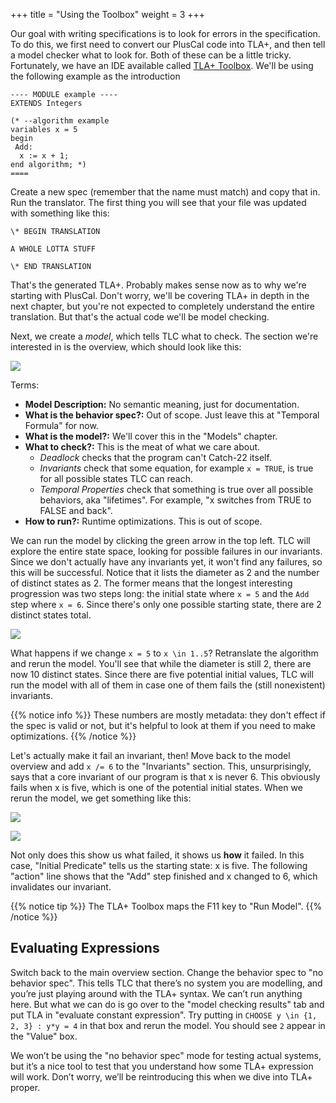 +++
title = "Using the Toolbox"
weight = 3
+++

Our goal with writing specifications is to look for errors in the specification. To do this, we first need to convert our PlusCal code into TLA+, and then tell a model checker what to look for. Both of these can be a little tricky. Fortunately, we have an IDE available called [TLA+ Toolbox](https://research.microsoft.com/en-us/um/people/lamport/tla/toolbox.html). We'll be using the following example as the introduction

``` tla
---- MODULE example ----
EXTENDS Integers

(* --algorithm example
variables x = 5
begin
 Add:
  x := x + 1;
end algorithm; *)
====
```

Create a new spec (remember that the name must match) and copy that in. Run the translator. The first thing you will see that your file was updated with something like this:

```
\* BEGIN TRANSLATION

A WHOLE LOTTA STUFF

\* END TRANSLATION
```

That's the generated TLA+. Probably makes sense now as to why we're starting with PlusCal. Don't worry, we'll be covering TLA+ in depth in the next chapter, but you're not expected to completely understand the entire translation. But that's the actual code we'll be model checking.

Next, we create a _model_, which tells TLC what to check. The section we're interested in is the overview, which should look like this:

![](img/model_overview.png)

Terms:

- **Model Description:** No semantic meaning, just for documentation.
- **What is the behavior spec?:** Out of scope. Just leave this at "Temporal Formula" for now.
- **What is the model?:** We'll cover this in the "Models" chapter.
- **What to check?:** This is the meat of what we care about. 
  - _Deadlock_ checks that the program can't Catch-22 itself. 
  - _Invariants_ check that some equation, for example `x = TRUE`, is true for all possible states TLC can reach.
  - _Temporal Properties_ check that something is true over all possible behaviors, aka "lifetimes". For example, "x switches from TRUE to FALSE and back".
- **How to run?:** Runtime optimizations. This is out of scope.

We can run the model by clicking the green arrow in the top left. TLC will explore the entire state space, looking for possible failures in our invariants. Since we don't actually have any invariants yet, it won't find any failures, so this will be successful. Notice that it lists the diameter as 2 and the number of distinct states as 2. The former means that the longest interesting progression was two steps long: the initial state where `x = 5` and the `Add` step where `x = 6`. Since there's only one possible starting state, there are 2 distinct states total.

![](img/model_run.png)

What happens if we change `x = 5` to `x \in 1..5`? Retranslate the algorithm and rerun the model. You'll see that while the diameter is still 2, there are now 10 distinct states. Since there are five potential initial values, TLC will run the model with all of them in case one of them fails the (still nonexistent) invariants.

{{% notice info %}}
These numbers are mostly metadata: they don't effect if the spec is valid or not, but it's helpful to look at them if you need to make optimizations.
{{% /notice %}}

Let's actually make it fail an invariant, then! Move back to the model overview and add `x /= 6` to the "Invariants" section. This, unsurprisingly, says that a core invariant of our program is that x is never 6. This obviously fails when x is five, which is one of the potential initial states. When we rerun the model, we get something like this:

![](img/invariant.png)

![](img/error_trace.png)

Not only does this show us what failed, it shows us **how** it failed. In this case, "Initial Predicate" tells us the starting state: x is five. The following "action" line shows that the "Add" step finished and x changed to 6, which invalidates our invariant.

{{% notice tip %}}
The TLA+ Toolbox maps the F11 key to "Run Model".
{{% /notice %}}

## Evaluating Expressions

Switch back to the main overview section. Change the behavior spec to "no behavior spec". This tells TLC that there’s no system you are modelling, and you’re just playing around with the TLA+ syntax. We can’t run anything here. But what we can do is go over to the "model checking results" tab and put TLA in "evaluate constant expression". Try putting in `CHOOSE y \in {1, 2, 3} : y*y = 4` in that box and rerun the model. You should see `2` appear in the "Value" box.

We won’t be using the "no behavior spec" mode for testing actual systems, but it’s a nice tool to test that you understand how some TLA+ expression will work. Don’t worry, we’ll be reintroducing this when we dive into TLA+ proper.
